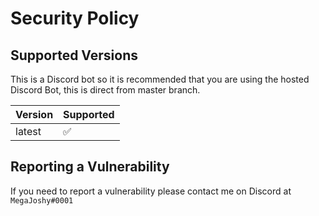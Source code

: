 # Security Policy

## Supported Versions

This is a Discord bot so it is recommended that you are using the hosted Discord Bot, this is direct from master branch.

| Version | Supported          |
| ------- | ------------------ |
| latest  | :white_check_mark: |

## Reporting a Vulnerability

If you need to report a vulnerability please contact me on Discord at `MegaJoshy#0001`
